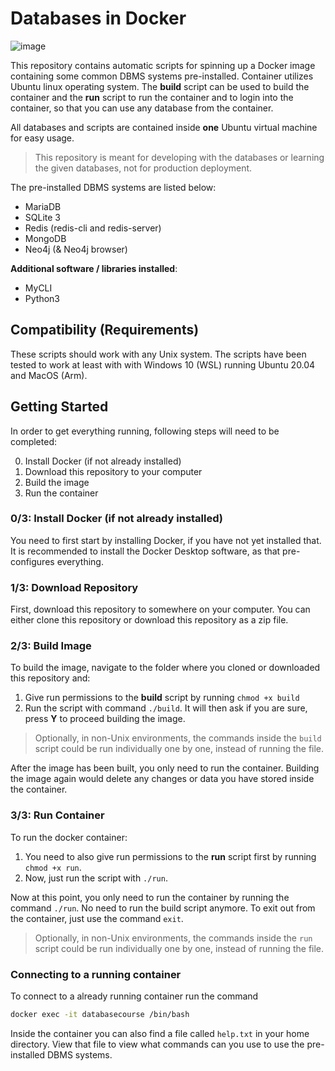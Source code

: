 # Databases in Docker

![image](https://user-images.githubusercontent.com/3810422/172101312-3c5d633f-3b87-41c8-a714-065f22d9e99b.png)

This repository contains automatic scripts for spinning up a Docker image containing some common DBMS systems pre-installed. Container utilizes Ubuntu linux operating system. The **build** script can be used to build the container and the **run** script to run the container and to login into the container, so that you can use any database from the container.

All databases and scripts are contained inside **one** Ubuntu virtual machine for easy usage.

> This repository is meant for developing with the databases or learning the given databases, not for production deployment.

The pre-installed DBMS systems are listed below:

- MariaDB
- SQLite 3
- Redis (redis-cli and redis-server)
- MongoDB
- Neo4j (& Neo4j browser)

**Additional software / libraries installed**:

- MyCLI
- Python3

## Compatibility (Requirements)

These scripts should work with any Unix system. The scripts have been tested to work at least with with Windows 10 (WSL) running Ubuntu 20.04 and MacOS (Arm).

## Getting Started

In order to get everything running, following steps will need to be completed:

0. Install Docker (if not already installed)
1. Download this repository to your computer
2. Build the image
3. Run the container

### 0/3: Install Docker (if not already installed)

You need to first start by installing Docker, if you have not yet installed that. It is recommended to install the Docker Desktop software, as that pre-configures everything.

### 1/3: Download Repository

First, download this repository to somewhere on your computer. You can either clone this repository or download this repository as a zip file.

### 2/3: Build Image

To build the image, navigate to the folder where you cloned or downloaded this repository and:

1. Give run permissions to the **build** script by running `chmod +x build`
2. Run the script with command `./build`. It will then ask if you are sure, press **Y** to proceed building the image.

> Optionally, in non-Unix environments, the commands inside the `build` script could be run individually one by one, instead of running the file.

After the image has been built, you only need to run the container. Building the image again would delete any changes or data you have stored inside the container.

### 3/3: Run Container

To run the docker container:

1. You need to also give run permissions to the **run** script first by running `chmod +x run`.
2. Now, just run the script with `./run`.

Now at this point, you only need to run the container by running the command `./run`. No need to run the build script anymore.
To exit out from the container, just use the command `exit`.

> Optionally, in non-Unix environments, the commands inside the `run` script could be run individually one by one, instead of running the file.

### Connecting to a running container

To connect to a already running container run the command

```bash
docker exec -it databasecourse /bin/bash
```

Inside the container you can also find a file called `help.txt` in your home directory. View that file to view what commands can you use to use the pre-installed DBMS systems.
